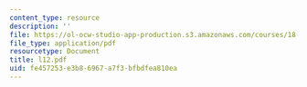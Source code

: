 ```yaml
---
content_type: resource
description: ''
file: https://ol-ocw-studio-app-production.s3.amazonaws.com/courses/18-433-combinatorial-optimization-fall-2003/fe457253e3b86967a7f3bfbdfea810ea_l12.pdf
file_type: application/pdf
resourcetype: Document
title: l12.pdf
uid: fe457253-e3b8-6967-a7f3-bfbdfea810ea
---
```

